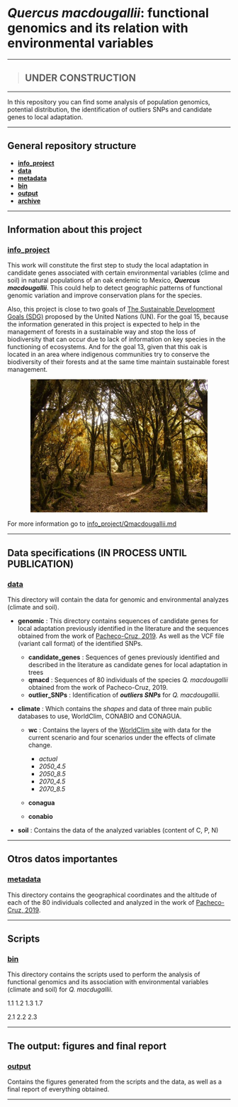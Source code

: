 # *Quercus macdougallii*: functional genomics and its relation with environmental variables
---
> ## **UNDER CONSTRUCTION**
---

In this repository you can find some analysis of population genomics, potential distribution, the identification of outliers SNPs and candidate genes to local adaptation.

---
## General repository structure
- [**info_project**](/info_project)
- [**data**](/data)
- [**metadata**](/metadata)
- [**bin**](/bin)
- [**output**](/output)
- [**archive**](/archives)

---
## Information about this project  

### [info_project](/info_project)

This work will constitute the first step to study the local adaptation in candidate genes associated with certain environmental variables (clime and soil) in natural populations of an oak endemic to Mexico, **_Quercus macdougallii_**. This could help to detect geographic patterns of functional genomic variation and improve conservation plans for the species. 

Also, this project is close to two goals of [The Sustainable Development Goals (SDG)](https://sdgs.un.org/goals) proposed by the United Nations (UN). For the goal 15, because the information generated in this project is expected to help in the management of forests in a sustainable way and stop the loss of biodiversity that can occur due to lack of information on key species in the functioning of ecosystems. And for the goal 13, given that this oak is located in an area where indigenous communities try to conserve the biodiversity of their forests and at the same time maintain sustainable forest management.

<p align="center">

<img src="info_project/Pozuelos_Arbol-sacrificio_sagrado.jpg" width="400"/>

</p>
<p align="center">

For more information go to [info_project/Qmacdougallii.md](/info_project/Qmacdougallii.md)

---
## Data specifications (IN PROCESS UNTIL PUBLICATION)

### [**data**](/data)

This directory will contain the data for genomic and environmental analyzes (climate and soil). 

 - **genomic** : This directory contains sequences of candidate genes for local adaptation previously identified in the literature and the sequences obtained from the work of [Pacheco-Cruz, 2019](http://oreon.dgbiblio.unam.mx/F/X3YHJ1BNV7S4YYHEPDPIIA1S4GF2I5UGQMS61QGRFB4AHKPCJ7-04791?func=full-set-set&set_number=023823&set_entry=000002&format=999). As well as the VCF file (variant call format) of the identified SNPs.
 
    - **candidate_genes** : Sequences of genes previously identified and described in the literature as candidate genes for local adaptation in trees
    - **qmacd**           : Sequences of 80 individuals of the species *Q. macdougallii* obtained from the work of Pacheco-Cruz, 2019.
    - **outlier_SNPs**    : Identification of **_outliers SNPs_** for *Q. macdougallii*.


 - **climate** : Which contains the *shapes* and data of three main public databases to use, WorldClim, CONABIO and CONAGUA.
    - **wc** : Contains the layers of the [WorldClim site](https://www.worldclim.org/) with data for the current scenario and four scenarios under the effects of climate change.
        - *actual*
        - *2050_4.5*
        - *2050_8.5*
        - *2070_4.5*
        - *2070_8.5*
     
     - **conagua**
     
     - **conabio**
 
 
 - **soil**    : Contains the data of the analyzed variables (content of C, P, N)




---        
## Otros datos importantes

### [**metadata**](/metadata)

This directory contains the geographical coordinates and the altitude of each of the 80 individuals collected and analyzed in the work of [Pacheco-Cruz, 2019](http://oreon.dgbiblio.unam.mx/F/X3YHJ1BNV7S4YYHEPDPIIA1S4GF2I5UGQMS61QGRFB4AHKPCJ7-04791?func=full-set-set&set_number=023823&set_entry=000002&format=999).

---
## Scripts

### [**bin**](/bin)

This directory contains the scripts used to perform the analysis of functional genomics and its association with environmental variables (climate and soil) for *Q. macdugallii*.

1.1 
1.2
1.3 
1.7

2.1
2.2
2.3


---
## The output: figures and final report

### [**output**](/output)

Contains the figures generated from the scripts and the data, as well as a final report of everything obtained.

---

  
